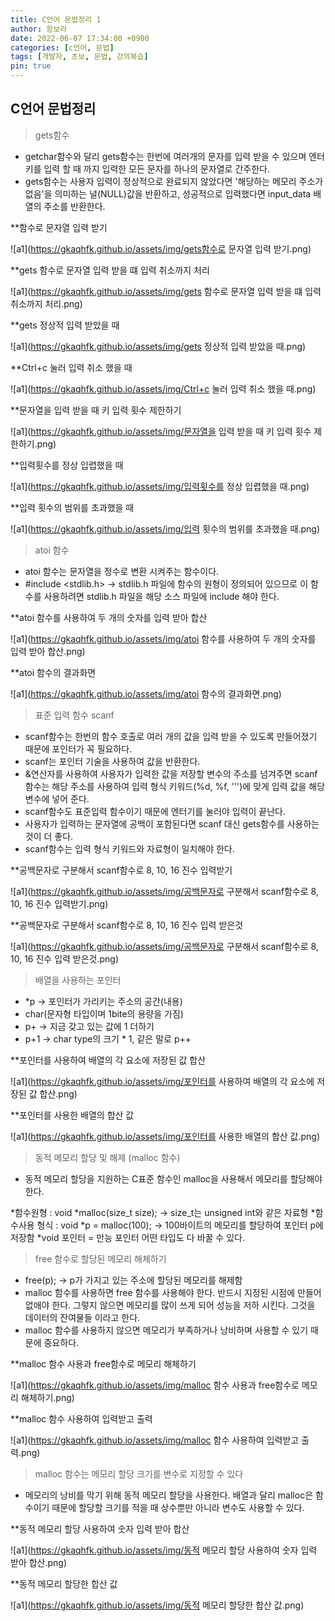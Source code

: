 ```yaml
---
title: C언어 문법정리 1
author: 함보라
date: 2022-06-07 17:34:00 +0900
categories: [c언어, 문법]
tags: [개발자, 초보, 문법, 강의복습]
pin: true
---
```


## C언어 문법정리

> gets함수 

- getchar함수와 달리 gets함수는 한번에 여러개의 문자를 입력 받을 수 있으며 엔터키를 입력 할 때 까지 입력한 모든 문자를 하나의 문자열로 간주한다.
- gets함수는 사용자 입력이 정상적으로 완료되지 않았다면 '해당하는 메모리 주소가 없음'을 의미하는 널(NULL)값을 반환하고, 성공적으로 입력했다면 input_data 배열의 주소를 반환한다.

**함수로 문자열 입력 받기

![a1](https://gkaqhfk.github.io/assets/img/gets함수로 문자열 입력 받기.png)

**gets 함수로 문자열 입력 받을 떄 입력 취소까지 처리

![a1](https://gkaqhfk.github.io/assets/img/gets 함수로 문자열 입력 받을 떄 입력 취소까지 처리.png)

**gets 정상적 입력 받았을 때

![a1](https://gkaqhfk.github.io/assets/img/gets 정상적 입력 받았을 때.png)

**Ctrl+c 눌러 입력 취소 했을 때

![a1](https://gkaqhfk.github.io/assets/img/Ctrl+c 눌러 입력 취소 했을 때.png)

**문자열을 입력 받을 때 키 입력 횟수 제한하기

![a1](https://gkaqhfk.github.io/assets/img/문자열을 입력 받을 때 키 입력 횟수 제한하기.png)

**입력횟수를 정상 입렵했을 때

![a1](https://gkaqhfk.github.io/assets/img/입력횟수를 정상 입렵했을 때.png)

**입력 횟수의 범위를 초과했을 때

![a1](https://gkaqhfk.github.io/assets/img/입력 횟수의 범위를 초과했을 때.png)

> atoi 함수

- atoi 함수는 문자열을 정수로 변환 시켜주는 함수이다.
- #include <stdlib.h> -> stdlib.h 파일에 함수의 원형이 정의되어 있으므로 이 함수를 사용하려면 stdlib.h 파일을 해당 소스 파일에 include 해야 한다.

**atoi 함수를 사용하여 두 개의 숫자를 입력 받아 합산

![a1](https://gkaqhfk.github.io/assets/img/atoi 함수를 사용하여 두 개의 숫자를 입력 받아 합산.png)

**atoi 함수의 결과화면

![a1](https://gkaqhfk.github.io/assets/img/atoi 함수의 결과화면.png)

> 표준 입력 함수 scanf

- scanf함수는 한번의 함수 호출로 여러 개의 값을 입력 받을 수 있도록 만들어졌기 때문에 포인터가 꼭 필요하다.
- scanf는 포인터 기술을 사용하여 값을 반환한다.
- &연산자를 사용하여 사용자가 입력한 값을 저장할 변수의 주소를 넘겨주면 scanf함수는 해당 주소를 사용하여 입력 형식 키워드(%d, %f, ''')에 맞게 입력 값을 해당 변수에 넣어 준다.
- scanf함수도 표준입력 함수이기 때문에 엔터기를 눌러야 입력이 끝난다.
- 사용자가 입력하는 문자열에 공백이 포함된다면 scanf 대신 gets함수를 사용하는 것이 더 좋다.
- scanf함수는 입력 형식 키워드와 자료형이 일치해야 한다.

**공백문자로 구분해서 scanf함수로 8, 10, 16 진수 입력받기

![a1](https://gkaqhfk.github.io/assets/img/공백문자로 구분해서 scanf함수로 8, 10, 16 진수 입력받기.png)

**공백문자로 구분해서 scanf함수로 8, 10, 16 진수 입력 받은것

![a1](https://gkaqhfk.github.io/assets/img/공백문자로 구분해서 scanf함수로 8, 10, 16 진수 입력 받은것.png)

> 배열을 사용하는 포인터

- *p -> 포인터가 가리키는 주소의 공간(내용)
- char(문자형 타입이며 1bite의 용량을 가짐)
- p+ -> 지금 갖고 있는 값에 1 더하기
- p+1 -> char type의 크기 * 1, 같은 말로 p++

**포인터를 사용하여 배열의 각 요소에 저장된 값 합산

![a1](https://gkaqhfk.github.io/assets/img/포인터를 사용하여 배열의 각 요소에 저장된 값 합산.png)

**포인터를 사용한 배열의 합산 값

![a1](https://gkaqhfk.github.io/assets/img/포인터를 사용한 배열의 합산 값.png)

> 동적 메모리 할당 및 해제 (malloc 함수)

- 동적 메모리 할당을 지원하는 C표준 함수인 malloc을 사용해서 메모리를 할당해야 한다.

*함수원형 : void *malloc(size_t size); -> size_t는 unsigned int와 같은 자료형
*함수사용 형식 : void *p = malloc(100); -> 100바이트의 메모리를 할당하여 포인터 p에 저장함
*void 포인터 = 만능 포인터 어떤 타입도 다 바꿀 수 있다.

> free 함수로 할당된 메모리 해체하기

- free(p); -> p가 가지고 있는 주소에 할당된 메모리를 해제함
- malloc 함수를 사용하면 free 함수를 사용해야 한다. 반드시 지정된 시점에 만들어 없애야 한다. 그렇지 않으면 메모리를 많이 쓰게 되어 성능을 저하 시킨다. 그것을 데이터의 잔여물들 이라고 한다.
- malloc 함수를 사용하지 않으면 메모리가 부족하거나 낭비하며 사용할 수 있기 때문에 중요하다.

**malloc 함수 사용과 free함수로 메모리 해체하기

![a1](https://gkaqhfk.github.io/assets/img/malloc 함수 사용과 free함수로 메모리 해체하기.png)

**malloc 함수 사용하여 입력받고 출력

![a1](https://gkaqhfk.github.io/assets/img/malloc 함수 사용하여 입력받고 출력.png)

> malloc 함수는 메모리 할당 크기를 변수로 지정할 수 있다

- 메모리의 낭비를 막기 위해 동적 메모리 할당을 사용한다. 배열과 달리 malloc은 함수이기 때문에 할당할 크기를 적을 때 상수뿐만 아니라 변수도 사용할 수 있다.

**동적 메모리 할당 사용하여 숫자 입력 받아 합산

![a1](https://gkaqhfk.github.io/assets/img/동적 메모리 할당 사용하여 숫자 입력 받아 합산.png)

**동적 메모리 할당한 합산 값

![a1](https://gkaqhfk.github.io/assets/img/동적 메모리 할당한 합산 값.png)
